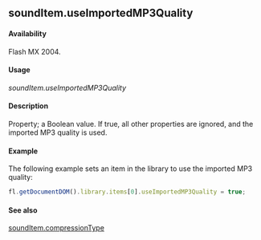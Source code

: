 ## soundItem.useImportedMP3Quality

#### Availability

Flash MX 2004.

#### Usage

*soundItem.useImportedMP3Quality*

#### Description

Property; a Boolean value. If true, all other properties are ignored, and the imported MP3 quality is used.

#### Example

The following example sets an item in the library to use the imported MP3 quality:

```javascript
fl.getDocumentDOM().library.items[0].useImportedMP3Quality = true;

```
#### See also

[soundItem.compressionType](../SoundItem_object/soundIte2.md)
